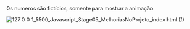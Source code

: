 Os numeros são fictícios, somente para mostrar a animação

![127 0 0 1_5500_Javascript_Stage05_MelhoriasNoProjeto_index html (1)](https://user-images.githubusercontent.com/107315686/196003890-47e5f313-1196-43a1-9056-1fec9f333b12.png)
